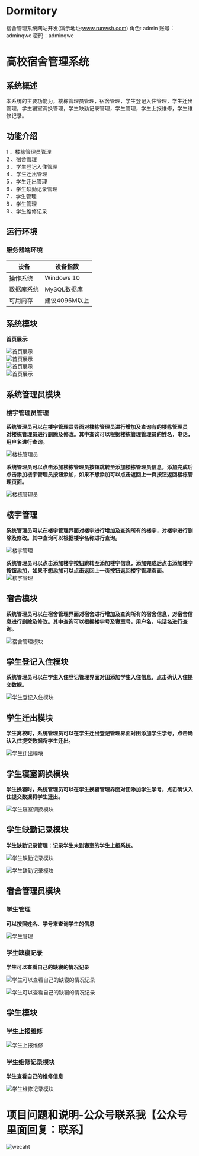 # Dormitory
宿舍管理系统网站开发(演示地址:www.runwsh.com)
角色: admin
账号：adminqwe
密码：adminqwe


# 高校宿舍管理系统  

## 系统概述  

本系统的主要功能为，楼栋管理员管理，宿舍管理，学生登记入住管理，学生迁出管理，学生寝室调换管理，学生缺勤记录管理，学生管理，学生上报维修，学生维修记录。  

## 功能介绍  

1 、楼栋管理员管理  
2 、宿舍管理  
3 、学生登记入住管理  
4 、学生迁出管理  
5 、学生迁出管理  
6 、学生缺勤记录管理  
7 、学生管理  
8 、学生管理  
9 、学生维修记录  

## 运行环境  

### 服务器端环境  

设备  | 设备指数  
 ---- | -----
 操作系统  | Windows 10
 数据库系统  | MySQL数据库
 可用内存  | 建议4096M以上
 
## 系统模块  

**首页展示:**  

![首页展示](https://img2018.cnblogs.com/blog/1469234/201907/1469234-20190704101408351-1204830131.jpg)  
![首页展示](https://img2018.cnblogs.com/blog/1469234/201907/1469234-20190704101443987-1280965358.jpg)  
![首页展示](https://img2018.cnblogs.com/blog/1469234/201907/1469234-20190704101534941-1232721682.jpg)  
![首页展示](https://img2018.cnblogs.com/blog/1469234/201907/1469234-20190704101613396-891001087.jpg)  

##  系统管理员模块  

### 楼宇管理员管理  

**系统管理员可以在楼宇管理员界面对楼栋管理员进行增加及查询有的楼栋管理员**  
**对楼栋管理员进行删除及修改。其中查询可以根据楼栋管理管理员的姓名，电话，用户名进行查询。**  

![楼栋管理员](https://img2018.cnblogs.com/blog/1469234/201907/1469234-20190704100332782-1535137943.png)  

**系统管理员可以点击添加楼栋管理员按钮跳转至添加楼栋管理员信息，添加完成后点击添加楼宇管理员按钮添加，如果不想添加可以点击返回上一页按钮返回楼栋管理页面。**  

![楼栋管理员](https://img2018.cnblogs.com/blog/1469234/201907/1469234-20190704100359551-1402066607.png)  

## 楼宇管理  

**系统管理员可以在楼宇管理界面对楼宇进行增加及查询所有的楼宇，对楼宇进行删除及修改。其中查询可以根据楼宇名称进行查询。** 

![楼宇管理](https://img2018.cnblogs.com/blog/1469234/201907/1469234-20190704100424491-2082364681.png)  

**系统管理员可以点击添加楼宇按钮跳转至添加楼宇信息，添加完成后点击添加楼宇按钮添加，如果不想添加可以点击返回上一页按钮返回楼宇管理页面。**  
![楼宇管理](https://img2018.cnblogs.com/blog/1469234/201907/1469234-20190704100444232-155058265.png)  

## 宿舍模块  

**系统管理员可以在宿舍管理界面对宿舍进行增加及查询所有的宿舍信息，对宿舍信息进行删除及修改。其中查询可以根据楼宇号及寝室号，用户名，电话名进行查询。**  

![宿舍管理模块](https://img2018.cnblogs.com/blog/1469234/201907/1469234-20190704100537761-705237435.png)  

## 学生登记入住模块  

**系统管理员可以在学生入住登记管理界面对田添加学生入住信息，点击确认入住提交数据。**  

![学生登记入住模块](https://img2018.cnblogs.com/blog/1469234/201907/1469234-20190704100552386-247424196.png)  

## 学生迁出模块  

**学生离校时，系统管理员可以在学生迁出登记管理界面对田添加学生学号，点击确认入住提交数据将学生迁出。**  

![学生迁出模块](https://img2018.cnblogs.com/blog/1469234/201907/1469234-20190704100610916-932402581.png)  

## 学生寝室调换模块  

**学生换寝时，系统管理员可以在学生换寝管理界面对田添加学生学号，点击确认入住提交数据将学生迁出。**  

![学生寝室调换模块](https://img2018.cnblogs.com/blog/1469234/201907/1469234-20190704100623316-668444571.png) 

## 学生缺勤记录模块  

**学生缺勤记录管理：记录学生未到寝室的学生上报系统。**  

![学生缺勤记录模块](https://img2018.cnblogs.com/blog/1469234/201907/1469234-20190704100637792-1567944094.png)  

![学生缺勤记录模块](https://img2018.cnblogs.com/blog/1469234/201907/1469234-20190704100709841-1285831838.png)  

## 宿舍管理员模块  

### 学生管理  

**可以按照姓名、学号来查询学生的信息**  

![学生管理](https://img2018.cnblogs.com/blog/1469234/201907/1469234-20190704100724222-1681230232.png)  

### 学生缺寝记录  

**学生可以查看自己的缺寝的情况记录**  

![学生可以查看自己的缺寝的情况记录](https://img2018.cnblogs.com/blog/1469234/201907/1469234-20190704100738641-1973704103.png)  

![学生可以查看自己的缺寝的情况记录](https://img2018.cnblogs.com/blog/1469234/201907/1469234-20190704100803302-1105757598.png)  

## 学生模块  

### 学生上报维修  

![学生上报维修](https://img2018.cnblogs.com/blog/1469234/201907/1469234-20190704101125101-1830328523.png)  

### 学生维修记录模块  

**学生查看自己的维修信息**  

![学生维修记录模块](https://img2018.cnblogs.com/blog/1469234/201907/1469234-20190704101139157-1007043951.png)  


# 项目问题和说明-公众号联系我【公众号里面回复：联系】
![wecaht](https://img2018.cnblogs.com/blog/1469234/201907/1469234-20190704102300702-2014870621.jpg)
